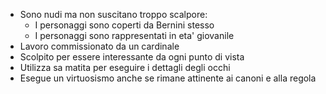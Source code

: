 - Sono nudi ma non suscitano troppo scalpore:
	- I personaggi sono coperti da Bernini stesso
	- I personaggi sono rappresentati in eta' giovanile
- Lavoro commissionato da un cardinale
- Scolpito per essere interessante da ogni punto di vista
- Utilizza sa matita per eseguire i dettagli degli occhi
- Esegue un virtuosismo anche se rimane attinente ai canoni e alla regola